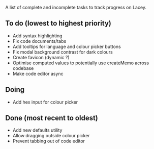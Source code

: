 A list of complete and incomplete tasks to track progress on Lacey.

## To do (lowest to highest priority)

- Add syntax highlighting
- Fix code documents/tabs
- Add tooltips for language and colour picker buttons
- Fix modal background contrast for dark colours
- Create favicon (dynamic ?)
- Optimise computed values to potentially use createMemo across codebase
- Make code editor async

## Doing

- Add hex input for colour picker

## Done (most recent to oldest)

- Add new defaults utility
- Allow dragging outside colour picker
- Prevent tabbing out of code editor
